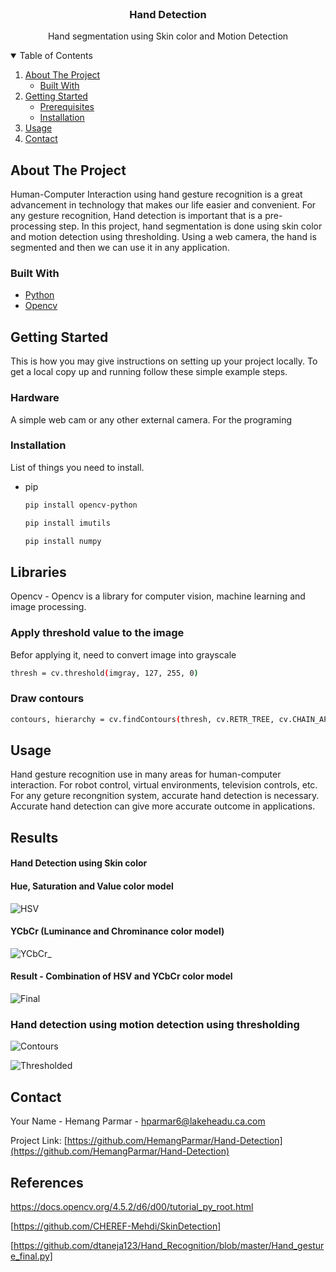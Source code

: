 <!-- PROJECT LOGO -->
<br />
<p align="center">
  <h3 align="center">Hand Detection</h3>

  <p align="center">
    Hand segmentation using Skin color and Motion Detection
    <br />
  </p>
</p>

<!-- TABLE OF CONTENTS -->
<details open="open">
  <summary>Table of Contents</summary>
  <ol>
    <li>
      <a href="#about-the-project">About The Project</a>
      <ul>
        <li><a href="#built-with">Built With</a></li>
      </ul>
    </li>
    <li>
      <a href="#getting-started">Getting Started</a>
      <ul>
        <li><a href="#prerequisites">Prerequisites</a></li>
        <li><a href="#installation">Installation</a></li>
      </ul>
    </li>
    <li><a href="#usage">Usage</a></li>
    <li><a href="#contact">Contact</a></li>
  </ol>
</details>



<!-- ABOUT THE PROJECT -->
## About The Project

Human-Computer Interaction using hand gesture recognition is a great advancement in technology that makes our life easier and convenient. For any gesture recognition, Hand detection is important that is a pre-processing step. In this project, hand segmentation is done using skin color and motion detection using thresholding. Using a web camera, the hand is segmented and then we can use it in any application. 

### Built With

* [Python](https://www.python.org/)
* [Opencv](https://opencv.org/)

<!-- GETTING STARTED -->
## Getting Started

This is how you may give instructions on setting up your project locally.
To get a local copy up and running follow these simple example steps.

### Hardware

A simple web cam or any other external camera. For the programing 


### Installation

List of things you need to install.
* pip

  ```sh
  pip install opencv-python 
  ```
  ```sh
  pip install imutils
  ```
  ```sh
  pip install numpy
  ```
## Libraries

Opencv - Opencv is a library for computer vision, machine learning and image processing.


### Apply threshold value to the image

Befor applying it, need to convert image into grayscale
```sh
thresh = cv.threshold(imgray, 127, 255, 0)
```
### Draw contours

```sh
contours, hierarchy = cv.findContours(thresh, cv.RETR_TREE, cv.CHAIN_APPROX_SIMPLE)
```

<!-- USAGE EXAMPLES -->
## Usage

Hand gesture recognition use in many areas for human-computer interaction. For robot control, virtual environments, television controls, etc. For any geture recongnition system, accurate hand detection is necessary. Accurate hand detection can give more accurate outcome in applications. 

## Results

#### Hand Detection using Skin color

#### Hue, Saturation and Value color model

![HSV](https://user-images.githubusercontent.com/77574279/129238612-b716ac3b-d889-46cd-8473-36d1e5a389ca.jpg)

#### YCbCr (Luminance and Chrominance color model)
![YCbCr_](https://user-images.githubusercontent.com/77574279/129238674-44d13cb4-9dcc-4287-a3bb-aff4585116b7.jpg)

#### Result - Combination of HSV and YCbCr color model
![Final](https://user-images.githubusercontent.com/77574279/129238720-0c24c948-7b43-4e14-82d4-b8fb3443ab95.jpg)


### Hand detection using motion detection using thresholding

![Contours](https://user-images.githubusercontent.com/77574279/129239666-12739d4e-39ed-4248-ae4e-4f47e6adf326.jpeg)

![Thresholded](https://user-images.githubusercontent.com/77574279/129239707-2bb68369-107f-453f-8bf6-f6e0680c19c9.jpeg)



<!-- CONTACT -->
## Contact

Your Name - Hemang Parmar - hparmar6@lakeheadu.ca.com

Project Link: [https://github.com/HemangParmar/Hand-Detection](https://github.com/HemangParmar/Hand-Detection)


## References

https://docs.opencv.org/4.5.2/d6/d00/tutorial_py_root.html

[https://github.com/CHEREF-Mehdi/SkinDetection]

[https://github.com/dtaneja123/Hand_Recognition/blob/master/Hand_gesture_final.py]




